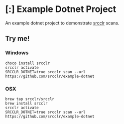 # [:] Example Dotnet Project

An example dotnet project to demonstrate [srcclr](https://www.srcclr.com) scans.

## Try me!

### Windows

```
choco install srcclr
srcclr activate
SRCCLR_DOTNET=true srcclr scan --url https://github.com/srcclr/example-dotnet
```

### OSX
```
brew tap srcclr/srcclr
brew install srcclr
srcclr activate
SRCCLR_DOTNET=true srcclr scan --url https://github.com/srcclr/example-dotnet
```
